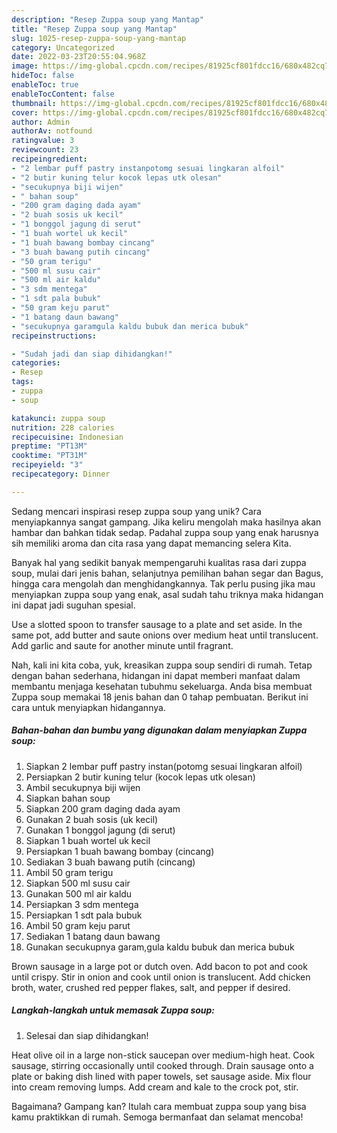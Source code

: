 ```yaml
---
description: "Resep Zuppa soup yang Mantap"
title: "Resep Zuppa soup yang Mantap"
slug: 1025-resep-zuppa-soup-yang-mantap
category: Uncategorized
date: 2022-03-23T20:55:04.968Z
image: https://img-global.cpcdn.com/recipes/81925cf801fdcc16/680x482cq70/zuppa-soup-foto-resep-utama.jpg
hideToc: false
enableToc: true
enableTocContent: false
thumbnail: https://img-global.cpcdn.com/recipes/81925cf801fdcc16/680x482cq70/zuppa-soup-foto-resep-utama.jpg
cover: https://img-global.cpcdn.com/recipes/81925cf801fdcc16/680x482cq70/zuppa-soup-foto-resep-utama.jpg
author: Admin
authorAv: notfound
ratingvalue: 3
reviewcount: 23
recipeingredient:
- "2 lembar puff pastry instanpotomg sesuai lingkaran alfoil"
- "2 butir kuning telur kocok lepas utk olesan"
- "secukupnya biji wijen"
- " bahan soup"
- "200 gram daging dada ayam"
- "2 buah sosis uk kecil"
- "1 bonggol jagung di serut"
- "1 buah wortel uk kecil"
- "1 buah bawang bombay cincang"
- "3 buah bawang putih cincang"
- "50 gram terigu"
- "500 ml susu cair"
- "500 ml air kaldu"
- "3 sdm mentega"
- "1 sdt pala bubuk"
- "50 gram keju parut"
- "1 batang daun bawang"
- "secukupnya garamgula kaldu bubuk dan merica bubuk"
recipeinstructions:

- "Sudah jadi dan siap dihidangkan!"
categories:
- Resep
tags:
- zuppa
- soup

katakunci: zuppa soup 
nutrition: 228 calories
recipecuisine: Indonesian
preptime: "PT13M"
cooktime: "PT31M"
recipeyield: "3"
recipecategory: Dinner

---
```





Sedang mencari inspirasi resep zuppa soup yang unik? Cara menyiapkannya sangat gampang. Jika keliru mengolah maka hasilnya akan hambar dan bahkan tidak sedap. Padahal zuppa soup yang enak harusnya sih memiliki aroma dan cita rasa yang dapat memancing selera Kita.





Banyak hal yang sedikit banyak mempengaruhi kualitas rasa dari zuppa soup, mulai dari jenis bahan, selanjutnya pemilihan bahan segar dan Bagus, hingga cara mengolah dan menghidangkannya. Tak perlu pusing jika mau menyiapkan zuppa soup yang enak,      asal sudah tahu triknya maka hidangan ini dapat jadi suguhan spesial.














Use a slotted spoon to transfer sausage to a plate and set aside. In the same pot, add butter and saute onions over medium heat until translucent. Add garlic and saute for another minute until fragrant.






Nah, kali ini kita coba, yuk, kreasikan zuppa soup sendiri di rumah. Tetap dengan bahan sederhana, hidangan ini dapat memberi manfaat dalam membantu menjaga kesehatan tubuhmu sekeluarga. Anda bisa membuat Zuppa soup memakai 18 jenis bahan dan 0 tahap pembuatan. Berikut ini cara untuk menyiapkan hidangannya.

<!--inarticleads1-->

##### Bahan-bahan dan bumbu yang digunakan dalam menyiapkan Zuppa soup:

1. Siapkan 2 lembar puff pastry instan(potomg sesuai lingkaran alfoil)
1. Persiapkan 2 butir kuning telur (kocok lepas utk olesan)
1. Ambil secukupnya biji wijen
1. Siapkan  bahan soup
1. Siapkan 200 gram daging dada ayam
1. Gunakan 2 buah sosis (uk kecil)
1. Gunakan 1 bonggol jagung (di serut)
1. Siapkan 1 buah wortel uk kecil
1. Persiapkan 1 buah bawang bombay (cincang)
1. Sediakan 3 buah bawang putih (cincang)
1. Ambil 50 gram terigu
1. Siapkan 500 ml susu cair
1. Gunakan 500 ml air kaldu
1. Persiapkan 3 sdm mentega
1. Persiapkan 1 sdt pala bubuk
1. Ambil 50 gram keju parut
1. Sediakan 1 batang daun bawang
1. Gunakan secukupnya garam,gula kaldu bubuk dan merica bubuk


Brown sausage in a large pot or dutch oven. Add bacon to pot and cook until crispy. Stir in onion and cook until onion is translucent. Add chicken broth, water, crushed red pepper flakes, salt, and pepper if desired. 

<!--inarticleads2-->

##### Langkah-langkah untuk memasak Zuppa soup:


1. Selesai dan siap dihidangkan!

Heat olive oil in a large non-stick saucepan over medium-high heat. Cook sausage, stirring occasionally until cooked through. Drain sausage onto a plate or baking dish lined with paper towels, set sausage aside. Mix flour into cream removing lumps. Add cream and kale to the crock pot, stir. 

Bagaimana? Gampang kan? Itulah cara membuat zuppa soup yang bisa kamu praktikkan di rumah. Semoga bermanfaat dan selamat mencoba!
